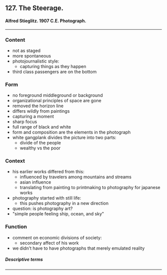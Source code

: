 <!-- order:7 -->
## 127. The Steerage. 

#### Alfred Stieglitz. 1907 C.E. Photograph.

---

### Content
- not as staged
- more spontaneous
- photojournalistic style:
  - capturing things as they happen
- third class passengers are on the bottom

### Form
- no foreground middleground or background
- organizational principles of space are gone
- removed the horizon line
- differs wildly from paintings
- capturing a moment
- sharp focus
- full range of black and white
- form and composition are the elements in the photograph
- white gangplank divides the picture into two parts:
  - divide of the people
  - wealthy vs the poor

### Context
- his earlier works differed from this:
  - influenced by travelers among mountains and streams
  - asian influence
  - translating from painting to printmaking to photography for japanese works
- photography started with still life:
  - this pushes photography in a new direction
- question: is photography art?
- "simple people feeling ship, ocean, and sky"

### Function
- comment on economic divisions of society:
  - secondary affect of his work
- we didn't have to have photographs that merely emulated reality

##### Descriptive terms

---
